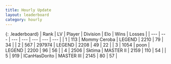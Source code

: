 ```yaml
---
title: Hourly Update
layout: leaderboard
category: hourly
---
```


{: .leaderboard}
| Rank | LV | Player | Division | Elo | Wins | Losses |
| --- | --- | --- | --- | --- | --- | --- |
| <span data-change="0">1</span> | 113 | <span title="ID: 748055">Mommy Ceroba</span> | LEGEND | <span data-change="0">2210</span> | <span data-change="0">79</span> | <span data-change="0">34</span> |
| <span data-change="0">2</span> | 567 | <span title="ID: 544038">297974</span> | LEGEND | <span data-change="0">2208</span> | <span data-change="0">49</span> | <span data-change="0">22</span> |
| <span data-change="0">3</span> | 1054 | <span title="ID: 540690">poon</span> | LEGEND | <span data-change="0">2200</span> | <span data-change="0">96</span> | <span data-change="0">56</span> |
| <span data-change="0">4</span> | 2506 | <span title="ID: 353063">Sktima</span> | MASTER II | <span data-change="3">2159</span> | <span data-change="2">110</span> | <span data-change="1">54</span> |
| <span data-change="0">5</span> | 919 | <span title="ID: 415713">ICanHasDorito</span> | MASTER III | <span data-change="0">2145</span> | <span data-change="0">80</span> | <span data-change="0">57</span> |